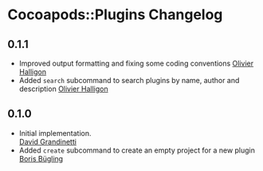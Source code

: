 # Cocoapods::Plugins Changelog

## 0.1.1

* Improved output formatting and fixing some coding conventions
  [Olivier Halligon](https://github.com/AliSoftware)
* Added `search` subcommand to search plugins by name, author and description
  [Olivier Halligon](https://github.com/AliSoftware)

## 0.1.0

* Initial implementation.  
  [David Grandinetti](https://github.com/dbgrandi)
* Added `create` subcommand to create an empty project for a new plugin
  [Boris Bügling](https://github.com/neonichu)
